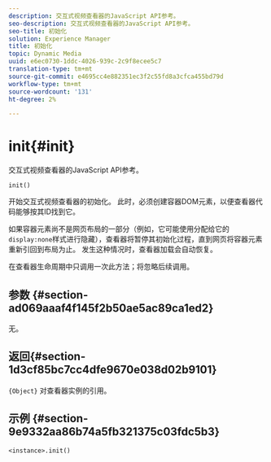 ```yaml
---
description: 交互式视频查看器的JavaScript API参考。
seo-description: 交互式视频查看器的JavaScript API参考。
seo-title: 初始化
solution: Experience Manager
title: 初始化
topic: Dynamic Media
uuid: e6ec0730-1ddc-4026-939c-2c9f8ecee5c7
translation-type: tm+mt
source-git-commit: e4695cc4e882351ec3f2c55fd8a3cfca455bd79d
workflow-type: tm+mt
source-wordcount: '131'
ht-degree: 2%

---
```



# init{#init}

交互式视频查看器的JavaScript API参考。

`init()`

开始交互式视频查看器的初始化。 此时，必须创建容器DOM元素，以便查看器代码能够按其ID找到它。

如果容器元素尚不是网页布局的一部分（例如，它可能使用分配给它的`display:none`样式进行隐藏），查看器将暂停其初始化过程，直到网页将容器元素重新引回到布局为止。 发生这种情况时，查看器加载会自动恢复。

在查看器生命周期中只调用一次此方法；将忽略后续调用。

## 参数 {#section-ad069aaaf4f145f2b50ae5ac89ca1ed2}

无。

## 返回{#section-1d3cf85bc7cc4dfe9670e038d02b9101}

`{Object}` 对查看器实例的引用。

## 示例 {#section-9e9332aa86b74a5fb321375c03fdc5b3}

```
<instance>.init()
```

